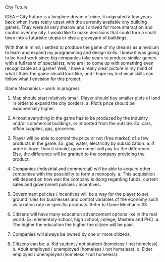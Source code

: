 City Future

IDEA –
City Future is a longtime dream of mine, it originated a few years back when I was really upset with the currently available city building games. They were all very shallow and I craved for more interaction and control over my city. I would like to make decisions that could turn a small town into a futuristic utopia or else a graveyard of buildings.

With that in mind, I settled to produce the game of my dreams as a medium to learn and expand my programming and design skills.  I knew it was going to be hard work since big companies take years to produce similar games with a full team of specialists, who am I to come up with something even recognizable as a game?  Well, I have a really clear picture in my mind of what I think the game should look like, and I hope my technical skills can follow what I envision for this project.

Game Mechanics –	 							work in progress
1)	Map should start relatively small. Player should buy smaller plots of land in order to expand the city borders.
  a.	Plot’s price should be exponentially higher.

2)	Almost everything in the game has to be produced by the industry and/or commercial buildings, or imported from the outside. Ex: cars, office supplies, gas, groceries.

3)	Player will be able to control the price or not (free market) of a few products in the game. Ex: gas, water, electricity by subsidization.
  a.	If price is lower than it should, government will pay for the difference. Else, the difference will be granted to the company providing the product.

4)	Companies (industrial and commercial) will be able to acquire other companies with the possibility to form a monopoly.
  a.	This acquisition will depend on how well the company is doing regarding funds, current sales and government policies / incentives.

5)	Government policies / incentives will be a way for the player to set ground rules for businesses and control variables of the economy such as taxation rate on specific products. Refer to Game Mechanic #3.

6)	Citizens will have many education advancement options like in the real world. Ex: elementary school, high school, college, Masters and PHD.
  a.	The higher the education the higher the citizen will be paid.

7)	Companies will always be owned by one or more citizens.

8)	Citizens can be:
  a.	 Kid student / not student (homeless / not homeless).
  b.	Adult employed / unemployed (homeless / not homeless).
  c.	Elder employed / unemployed (homeless / not homeless).
